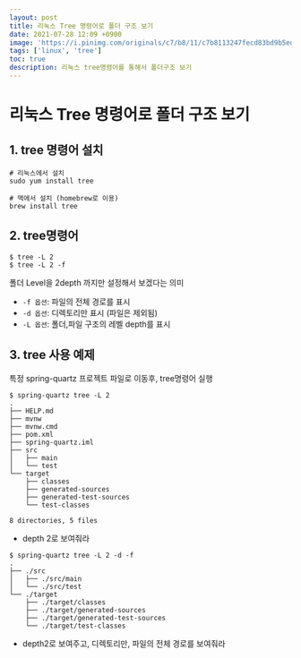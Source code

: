 ```yaml
---
layout: post
title: 리눅스 Tree 명령어로 폴더 구조 보기
date: 2021-07-28 12:09 +0900
image: 'https://i.pinimg.com/originals/c7/b8/11/c7b8113247fecd83bd9b5ed5bd3f34d5.png'
tags: ['linux', 'tree']
toc: true
description: 리눅스 tree명령어를 통해서 폴더구조 보기
---
```

# 리눅스  Tree 명령어로 폴더 구조 보기 

## 1. tree 명령어 설치 

```shell
# 리눅스에서 설치
sudo yum install tree

# 맥에서 설치 (homebrew로 이용)
brew install tree
```



## 2. tree명령어

```shell
$ tree -L 2 
$ tree -L 2 -f 
```

폴더 Level을 2depth 까지만 설정해서 보겠다는 의미 

- `-f 옵션`: 파일의 전체 경로를 표시 
- `-d 옵션`: 디렉토리만 표시 (파일은 제외됨)
- `-L 옵션`: 폴더,파일 구조의 레벨 depth를 표시 



## 3. tree 사용 예제 

특정 spring-quartz 프로젝트 파일로 이동후, tree명령어 실행

```shell
$ spring-quartz tree -L 2 
.
├── HELP.md
├── mvnw
├── mvnw.cmd
├── pom.xml
├── spring-quartz.iml
├── src
│   ├── main
│   └── test
└── target
    ├── classes
    ├── generated-sources
    ├── generated-test-sources
    └── test-classes

8 directories, 5 files
```

- depth 2로 보여줘라



```shell
$ spring-quartz tree -L 2 -d -f 
.
├── ./src
│   ├── ./src/main
│   └── ./src/test
└── ./target
    ├── ./target/classes
    ├── ./target/generated-sources
    ├── ./target/generated-test-sources
    └── ./target/test-classes
```

- depth2로 보여주고, 디렉토리만, 파일의 전체 경로를 보여줘라